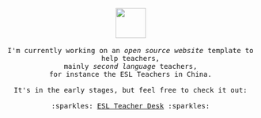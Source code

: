 <p align="center">
  <img src="https://user-images.githubusercontent.com/5679180/79618120-0daffb80-80be-11ea-819e-d2b0fa904d07.gif" width="61px">
  <br><br>
  
  <samp>
   I'm currently working on an <em> open source website </em> template to help teachers,
   <br> mainly <i> second language </i> teachers, 
   <br> for instance the ESL Teachers in China.<br> <br> It's in the early stages, but feel free to check it out: 
   <br><br>  
   :sparkles: <a href="teiresa.github.com/esl-teacher-desk">ESL Teacher Desk</a> :sparkles:
  </samp>
</p>






<!--
**teiResa/teiResa** is a ✨ _special_ ✨ repository because its `README.md` (this file) appears on your GitHub profile.

Here are some ideas to get you started:

- 🔭 I’m currently working on ...
- 🌱 I’m currently learning ...
- 👯 I’m looking to collaborate on ...
- 🤔 I’m looking for help with ...
- 💬 Ask me about ...
- 📫 How to reach me: ...
- 😄 Pronouns: ...
- ⚡ Fun fact: ...
-->
